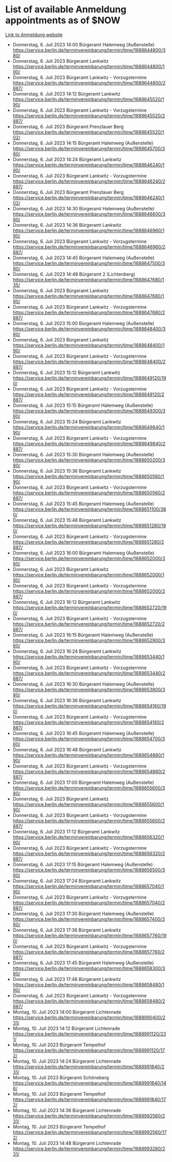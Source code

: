 # List of available Anmeldung appointments as of $NOW
[Link to Anmeldung website](https://service.berlin.de/terminvereinbarung/termin/tag.php?termin=1&anliegen[]=120686&dienstleisterlist=122210,122217,327316,122219,327312,122227,327314,122231,327346,122243,327348,122254,122252,329742,122260,329745,122262,329748,122271,327278,122273,327274,122277,327276,330436,122280,327294,122282,327290,122284,327292,122291,327270,122285,327266,122286,327264,122296,327268,150230,329760,122297,327286,122294,327284,122312,329763,122314,329775,122304,327330,122311,327334,122309,327332,317869,122281,327352,122279,329772,122283,122276,327324,122274,327326,122267,329766,122246,327318,122251,327320,122257,327322,122208,327298,122226,327300&herkunft=http%3A%2F%2Fservice.berlin.de%2Fdienstleistung%2F120686%2F)
- Donnerstag, 6. Juli 2023 14:00 Bürgeramt Halemweg (Außenstelle) https://service.berlin.de/terminvereinbarung/termin/time/1688644800/380/
- Donnerstag, 6. Juli 2023  Bürgeramt Lankwitz https://service.berlin.de/terminvereinbarung/termin/time/1688644800/190/
- Donnerstag, 6. Juli 2023  Bürgeramt Lankwitz - Vorzugstermine https://service.berlin.de/terminvereinbarung/termin/time/1688644800/2887/
- Donnerstag, 6. Juli 2023 14:12 Bürgeramt Lankwitz https://service.berlin.de/terminvereinbarung/termin/time/1688645520/190/
- Donnerstag, 6. Juli 2023  Bürgeramt Lankwitz - Vorzugstermine https://service.berlin.de/terminvereinbarung/termin/time/1688645520/2887/
- Donnerstag, 6. Juli 2023  Bürgeramt Prenzlauer Berg https://service.berlin.de/terminvereinbarung/termin/time/1688645520/102/
- Donnerstag, 6. Juli 2023 14:15 Bürgeramt Halemweg (Außenstelle) https://service.berlin.de/terminvereinbarung/termin/time/1688645700/380/
- Donnerstag, 6. Juli 2023 14:24 Bürgeramt Lankwitz https://service.berlin.de/terminvereinbarung/termin/time/1688646240/190/
- Donnerstag, 6. Juli 2023  Bürgeramt Lankwitz - Vorzugstermine https://service.berlin.de/terminvereinbarung/termin/time/1688646240/2887/
- Donnerstag, 6. Juli 2023  Bürgeramt Prenzlauer Berg https://service.berlin.de/terminvereinbarung/termin/time/1688646240/102/
- Donnerstag, 6. Juli 2023 14:30 Bürgeramt Halemweg (Außenstelle) https://service.berlin.de/terminvereinbarung/termin/time/1688646600/380/
- Donnerstag, 6. Juli 2023 14:36 Bürgeramt Lankwitz https://service.berlin.de/terminvereinbarung/termin/time/1688646960/190/
- Donnerstag, 6. Juli 2023  Bürgeramt Lankwitz - Vorzugstermine https://service.berlin.de/terminvereinbarung/termin/time/1688646960/2887/
- Donnerstag, 6. Juli 2023 14:45 Bürgeramt Halemweg (Außenstelle) https://service.berlin.de/terminvereinbarung/termin/time/1688647500/380/
- Donnerstag, 6. Juli 2023 14:48 Bürgeramt 2 (Lichtenberg) https://service.berlin.de/terminvereinbarung/termin/time/1688647680/135/
- Donnerstag, 6. Juli 2023  Bürgeramt Lankwitz https://service.berlin.de/terminvereinbarung/termin/time/1688647680/190/
- Donnerstag, 6. Juli 2023  Bürgeramt Lankwitz - Vorzugstermine https://service.berlin.de/terminvereinbarung/termin/time/1688647680/2887/
- Donnerstag, 6. Juli 2023 15:00 Bürgeramt Halemweg (Außenstelle) https://service.berlin.de/terminvereinbarung/termin/time/1688648400/380/
- Donnerstag, 6. Juli 2023  Bürgeramt Lankwitz https://service.berlin.de/terminvereinbarung/termin/time/1688648400/190/
- Donnerstag, 6. Juli 2023  Bürgeramt Lankwitz - Vorzugstermine https://service.berlin.de/terminvereinbarung/termin/time/1688648400/2887/
- Donnerstag, 6. Juli 2023 15:12 Bürgeramt Lankwitz https://service.berlin.de/terminvereinbarung/termin/time/1688649120/190/
- Donnerstag, 6. Juli 2023  Bürgeramt Lankwitz - Vorzugstermine https://service.berlin.de/terminvereinbarung/termin/time/1688649120/2887/
- Donnerstag, 6. Juli 2023 15:15 Bürgeramt Halemweg (Außenstelle) https://service.berlin.de/terminvereinbarung/termin/time/1688649300/380/
- Donnerstag, 6. Juli 2023 15:24 Bürgeramt Lankwitz https://service.berlin.de/terminvereinbarung/termin/time/1688649840/190/
- Donnerstag, 6. Juli 2023  Bürgeramt Lankwitz - Vorzugstermine https://service.berlin.de/terminvereinbarung/termin/time/1688649840/2887/
- Donnerstag, 6. Juli 2023 15:30 Bürgeramt Halemweg (Außenstelle) https://service.berlin.de/terminvereinbarung/termin/time/1688650200/380/
- Donnerstag, 6. Juli 2023 15:36 Bürgeramt Lankwitz https://service.berlin.de/terminvereinbarung/termin/time/1688650560/190/
- Donnerstag, 6. Juli 2023  Bürgeramt Lankwitz - Vorzugstermine https://service.berlin.de/terminvereinbarung/termin/time/1688650560/2887/
- Donnerstag, 6. Juli 2023 15:45 Bürgeramt Halemweg (Außenstelle) https://service.berlin.de/terminvereinbarung/termin/time/1688651100/380/
- Donnerstag, 6. Juli 2023 15:48 Bürgeramt Lankwitz https://service.berlin.de/terminvereinbarung/termin/time/1688651280/190/
- Donnerstag, 6. Juli 2023  Bürgeramt Lankwitz - Vorzugstermine https://service.berlin.de/terminvereinbarung/termin/time/1688651280/2887/
- Donnerstag, 6. Juli 2023 16:00 Bürgeramt Halemweg (Außenstelle) https://service.berlin.de/terminvereinbarung/termin/time/1688652000/380/
- Donnerstag, 6. Juli 2023  Bürgeramt Lankwitz https://service.berlin.de/terminvereinbarung/termin/time/1688652000/190/
- Donnerstag, 6. Juli 2023  Bürgeramt Lankwitz - Vorzugstermine https://service.berlin.de/terminvereinbarung/termin/time/1688652000/2887/
- Donnerstag, 6. Juli 2023 16:12 Bürgeramt Lankwitz https://service.berlin.de/terminvereinbarung/termin/time/1688652720/190/
- Donnerstag, 6. Juli 2023  Bürgeramt Lankwitz - Vorzugstermine https://service.berlin.de/terminvereinbarung/termin/time/1688652720/2887/
- Donnerstag, 6. Juli 2023 16:15 Bürgeramt Halemweg (Außenstelle) https://service.berlin.de/terminvereinbarung/termin/time/1688652900/380/
- Donnerstag, 6. Juli 2023 16:24 Bürgeramt Lankwitz https://service.berlin.de/terminvereinbarung/termin/time/1688653440/190/
- Donnerstag, 6. Juli 2023  Bürgeramt Lankwitz - Vorzugstermine https://service.berlin.de/terminvereinbarung/termin/time/1688653440/2887/
- Donnerstag, 6. Juli 2023 16:30 Bürgeramt Halemweg (Außenstelle) https://service.berlin.de/terminvereinbarung/termin/time/1688653800/380/
- Donnerstag, 6. Juli 2023 16:36 Bürgeramt Lankwitz https://service.berlin.de/terminvereinbarung/termin/time/1688654160/190/
- Donnerstag, 6. Juli 2023  Bürgeramt Lankwitz - Vorzugstermine https://service.berlin.de/terminvereinbarung/termin/time/1688654160/2887/
- Donnerstag, 6. Juli 2023 16:45 Bürgeramt Halemweg (Außenstelle) https://service.berlin.de/terminvereinbarung/termin/time/1688654700/380/
- Donnerstag, 6. Juli 2023 16:48 Bürgeramt Lankwitz https://service.berlin.de/terminvereinbarung/termin/time/1688654880/190/
- Donnerstag, 6. Juli 2023  Bürgeramt Lankwitz - Vorzugstermine https://service.berlin.de/terminvereinbarung/termin/time/1688654880/2887/
- Donnerstag, 6. Juli 2023 17:00 Bürgeramt Halemweg (Außenstelle) https://service.berlin.de/terminvereinbarung/termin/time/1688655600/380/
- Donnerstag, 6. Juli 2023  Bürgeramt Lankwitz https://service.berlin.de/terminvereinbarung/termin/time/1688655600/190/
- Donnerstag, 6. Juli 2023  Bürgeramt Lankwitz - Vorzugstermine https://service.berlin.de/terminvereinbarung/termin/time/1688655600/2887/
- Donnerstag, 6. Juli 2023 17:12 Bürgeramt Lankwitz https://service.berlin.de/terminvereinbarung/termin/time/1688656320/190/
- Donnerstag, 6. Juli 2023  Bürgeramt Lankwitz - Vorzugstermine https://service.berlin.de/terminvereinbarung/termin/time/1688656320/2887/
- Donnerstag, 6. Juli 2023 17:15 Bürgeramt Halemweg (Außenstelle) https://service.berlin.de/terminvereinbarung/termin/time/1688656500/380/
- Donnerstag, 6. Juli 2023 17:24 Bürgeramt Lankwitz https://service.berlin.de/terminvereinbarung/termin/time/1688657040/190/
- Donnerstag, 6. Juli 2023  Bürgeramt Lankwitz - Vorzugstermine https://service.berlin.de/terminvereinbarung/termin/time/1688657040/2887/
- Donnerstag, 6. Juli 2023 17:30 Bürgeramt Halemweg (Außenstelle) https://service.berlin.de/terminvereinbarung/termin/time/1688657400/380/
- Donnerstag, 6. Juli 2023 17:36 Bürgeramt Lankwitz https://service.berlin.de/terminvereinbarung/termin/time/1688657760/190/
- Donnerstag, 6. Juli 2023  Bürgeramt Lankwitz - Vorzugstermine https://service.berlin.de/terminvereinbarung/termin/time/1688657760/2887/
- Donnerstag, 6. Juli 2023 17:45 Bürgeramt Halemweg (Außenstelle) https://service.berlin.de/terminvereinbarung/termin/time/1688658300/380/
- Donnerstag, 6. Juli 2023 17:48 Bürgeramt Lankwitz https://service.berlin.de/terminvereinbarung/termin/time/1688658480/190/
- Donnerstag, 6. Juli 2023  Bürgeramt Lankwitz - Vorzugstermine https://service.berlin.de/terminvereinbarung/termin/time/1688658480/2887/
- Montag, 10. Juli 2023 14:00 Bürgeramt Lichtenrade https://service.berlin.de/terminvereinbarung/termin/time/1688990400/231/
- Montag, 10. Juli 2023 14:12 Bürgeramt Lichtenrade https://service.berlin.de/terminvereinbarung/termin/time/1688991120/231/
- Montag, 10. Juli 2023  Bürgeramt Tempelhof https://service.berlin.de/terminvereinbarung/termin/time/1688991120/172/
- Montag, 10. Juli 2023 14:24 Bürgeramt Lichtenrade https://service.berlin.de/terminvereinbarung/termin/time/1688991840/231/
- Montag, 10. Juli 2023  Bürgeramt Schöneberg https://service.berlin.de/terminvereinbarung/termin/time/1688991840/146/
- Montag, 10. Juli 2023  Bürgeramt Tempelhof https://service.berlin.de/terminvereinbarung/termin/time/1688991840/172/
- Montag, 10. Juli 2023 14:36 Bürgeramt Lichtenrade https://service.berlin.de/terminvereinbarung/termin/time/1688992560/231/
- Montag, 10. Juli 2023  Bürgeramt Tempelhof https://service.berlin.de/terminvereinbarung/termin/time/1688992560/172/
- Montag, 10. Juli 2023 14:48 Bürgeramt Lichtenrade https://service.berlin.de/terminvereinbarung/termin/time/1688993280/231/
